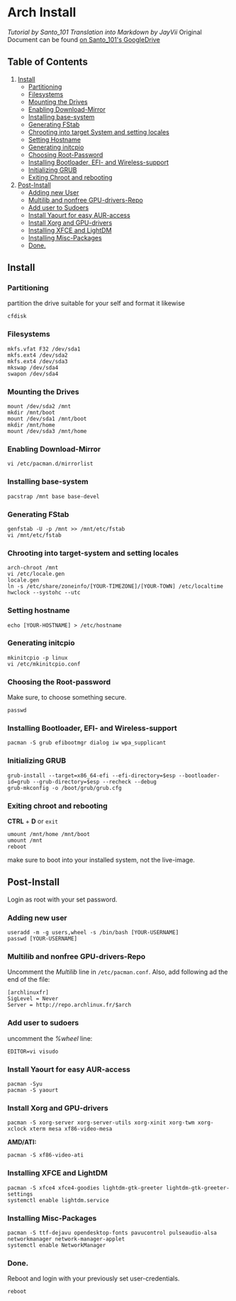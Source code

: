 # Arch Install
*Tutorial by Santo_101*
*Translation into Markdown by JayVii*
Original Document can be found [on Santo_101's GoogleDrive](https://drive.google.com/file/d/0B2dHoo7ShqE6ZlhOYzZQcy1NWE0/view?usp=sharing)

## Table of Contents
1. [Install](#install)
	* [Partitioning](#partitioning)
	* [Filesystems](#filesystems)
	* [Mounting the Drives](#mounting-the-drives)
	* [Enabling Download-Mirror](#enabling-download-mirror)
	* [Installing base-system](#installing-base-system)
	* [Generating FStab](#generating-fstab)
	* [Chrooting into target System and setting locales](#chrooting-into-target-system-and-setting-locales)
	* [Setting Hostname](#setting-hostname)
	* [Generating initcpio](#generating-initcpio)
	* [Choosing Root-Password](#choosing-the-root-password)
	* [Installing Bootloader, EFI- and Wireless-support](#installing-bootloader-efi--and-wireless-support)
	* [Initializing GRUB](#initializing-grub)
	* [Exiting Chroot and rebooting](#exiting-chroot-and-rebooting)
2. [Post-Install](#post-install)
	* [Adding new User](#adding-new-user)
	* [Multilib and nonfree GPU-drivers-Repo](#multilib-and-nonfree-gpu-drivers-repo)
	* [Add user to Sudoers](#add-user-to-sudoers)
	* [Install Yaourt for easy AUR-access](#install-yaourt-for-easy-aur-access)
	* [Install Xorg and GPU-drivers](#install-xorg-and-gpu-drivers)
	* [Installing XFCE and LightDM](#installing-xfce-and-lightdm)
	* [Installing Misc-Packages](#installing-misc-packages)
	* [Done.](#done)

## Install

### Partitioning
partition the drive suitable for your self and format it likewise
```
cfdisk
```

### Filesystems
```
mkfs.vfat ­F32 /dev/sda1
mkfs.ext4 /dev/sda2
mkfs.ext4 /dev/sda3
mkswap /dev/sda4
swapon /dev/sda4
```

### Mounting the Drives
```
mount /dev/sda2 /mnt
mkdir /mnt/boot
mount /dev/sda1 /mnt/boot
mkdir /mnt/home
mount /dev/sda3 /mnt/home
```

### Enabling Download-Mirror
```
vi /etc/pacman.d/mirrorlist
```

### Installing base-system
```
pacstrap /mnt base base-devel
```

### Generating FStab
```
genfstab -U -p /mnt >> /mnt/etc/fstab
vi /mnt/etc/fstab
```

### Chrooting into target-system and setting locales
```
arch-chroot /mnt
vi /etc/locale.gen
locale.gen
ln -s /etc/share/zoneinfo/[YOUR-TIMEZONE]/[YOUR-TOWN] /etc/localtime
hwclock --systohc --utc
```

### Setting hostname
```
echo [YOUR-HOSTNAME] > /etc/hostname
```

### Generating initcpio
```
mkinitcpio -p linux
vi /etc/mkinitcpio.conf
```

### Choosing the Root-password
Make sure, to choose something secure.
```
passwd
```

### Installing Bootloader, EFI- and Wireless-support
```
pacman -S grub efibootmgr dialog iw wpa_supplicant
```

### Initializing GRUB
```
grub-install --target=x86_64-efi --efi-directory=$esp --bootloader-id=grub --grub-directory=$esp --recheck --debug
grub-mkconfig -o /boot/grub/grub.cfg
```

### Exiting chroot and rebooting
**CTRL** + **D** or `exit`
```
umount /mnt/home /mnt/boot
umount /mnt
reboot
```
make sure to boot into your installed system, not the live-image.


## Post-Install
Login as root with your set password.

### Adding new user
```
useradd -m -g users,wheel -s /bin/bash [YOUR-USERNAME]
passwd [YOUR-USERNAME]
```

### Multilib and nonfree GPU-drivers-Repo
Uncomment the *Multilib* line in `/etc/pacman.conf`.
Also, add following ad the end of the file:
```
[archlinuxfr]
SigLevel = Never
Server = http://repo.archlinux.fr/$arch
```

### Add user to sudoers
uncomment the *%wheel* line:
```
EDITOR=vi visudo
```

### Install Yaourt for easy AUR-access
```
pacman -Syu
pacman -S yaourt
```

### Install Xorg and GPU-drivers
```
pacman -S xorg-server xorg-server-utils xorg-xinit xorg-twm xorg-xclock xterm mesa xf86-video-mesa
```

**AMD/ATI:**
```
pacman -S xf86-video-ati
```

### Installing XFCE and LightDM
```
pacman -S xfce4 xfce4-goodies lightdm-gtk-greeter lightdm-gtk-greeter-settings
systemctl enable lightdm.service
```

### Installing Misc-Packages
```
pacman -S ttf-dejavu opendesktop-fonts pavucontrol pulseaudio-alsa networkmanager network-manager-applet
systemctl enable NetworkManager
```

### Done.
Reboot and login with your previously set user-credentials.
```
reboot
```
